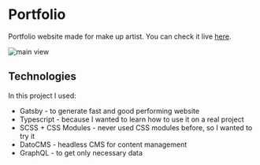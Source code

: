 # Portfolio

Portfolio website made for make up artist. You can check it live [here](https://kingadabrowska.netlify.app/).

![main view](https://imgur.com/a/5xKBBeS.png "main page preview")

## Technologies

In this project I used:

-   Gatsby - to generate fast and good performing website
-   Typescript -  because I wanted to learn how to use it on a real project
-   SCSS + CSS Modules - never used CSS modules before, so I wanted to try it
-   DatoCMS - headless CMS for content management
-   GraphQL - to get only necessary data
